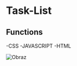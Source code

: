 # Task-List

## Functions
-CSS
-JAVASCRIPT
-HTML

![Obraz](https://i.postimg.cc/vZRbyGwW/Lista-zada.png)


